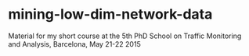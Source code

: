# mining-low-dim-network-data
Material for my short course at the 5th PhD School on Traffic Monitoring and Analysis, Barcelona, May 21-22 2015
